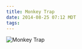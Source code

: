 ```yaml
---
title: Monkey Trap
date: 2014-08-25 07:12 MDT
tags:
---
```

<img src="/images/monkey-trap_manvsmangic.png" alt="Monkey Trap" />

